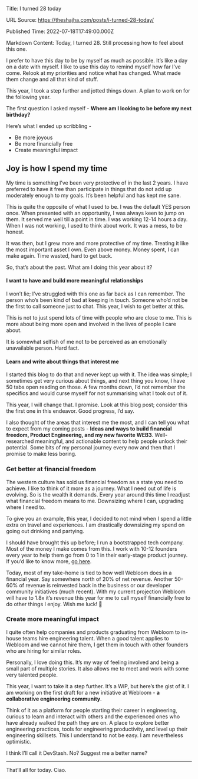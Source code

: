 Title: I turned 28 today

URL Source: https://theshajha.com/posts/i-turned-28-today/

Published Time: 2022-07-18T17:49:00.000Z

Markdown Content:
Today, I turned 28. Still processing how to feel about this one.

I prefer to have this day to be by myself as much as possible. It’s like a day on a date with myself. I like to use this day to remind myself how far I’ve come. Relook at my priorities and notice what has changed. What made them change and all that kind of stuff.

This year, I took a step further and jotted things down. A plan to work on for the following year.

The first question I asked myself - **Where am I looking to be before my next birthday?**

Here’s what I ended up scribbling -

- Be more joyous
- Be more financially free
- Create meaningful impact

## Joy is how I spend my time

My time is something I’ve been very protective of in the last 2 years. I have preferred to have it free than participate in things that do not add up moderately enough to my goals. It’s been helpful and has kept me sane.

This is quite the opposite of what I used to be. I was the default YES person once. When presented with an opportunity, I was always keen to jump on them. It served me well till a point in time. I was working 12-14 hours a day. When I was not working, I used to think about work. It was a mess, to be honest.

It was then, but I grew more and more protective of my time. Treating it like the most important asset I own. Even above money. Money spent, I can make again. Time wasted, hard to get back.

So, that’s about the past. What am I doing this year about it?

#### I want to have and build more meaningful relationships

I won’t lie; I’ve struggled with this one as far back as I can remember. The person who’s been kind of bad at keeping in touch. Someone who’d not be the first to call someone just to chat. This year, I wish to get better at this.

This is not to just spend lots of time with people who are close to me. This is more about being more open and involved in the lives of people I care about.

It is somewhat selfish of me not to be perceived as an emotionally unavailable person. Hard fact.

#### Learn and write about things that interest me

I started this blog to do that and never kept up with it. The idea was simple; I sometimes get very curious about things, and next thing you know, I have 50 tabs open reading on those. A few months down, I’d not remember the specifics and would curse myself for not summarising what I took out of it.

This year, I will change that. I promise. Look at this blog post; consider this the first one in this endeavor. Good progress, I’d say.

I also thought of the areas that interest me the most, and I can tell you what to expect from my coming posts - **Ideas and ways to build financial freedom, Product Engineering, and my new favorite WEB3**. Well-researched meaningful, and actionable content to help people unlock their potential. Some bits of my personal journey every now and then that I promise to make less boring.

### Get better at financial freedom

The western culture has sold us financial freedom as a state you need to achieve. I like to think of it more as a journey. What I need out of life is evolving. So is the wealth it demands. Every year around this time I readjust what financial freedom means to me. Downsizing where I can, upgrading where I need to.

To give you an example, this year, I decided to not mind when I spend a little extra on travel and experiences. I am drastically downsizing my spend on going out drinking and partying.

I should have brought this up before; I run a bootstrapped tech company. Most of the money I make comes from this. I work with 10-12 founders every year to help them go from 0 to 1 in their early-stage product journey. If you’d like to know more, [go here](https://webloominc.com/?ref=theshajha.com).

Today, most of my take-home is tied to how well Webloom does in a financial year. Say somewhere north of 20% of net revenue. Another 50-60% of revenue is reinvested back in the business or our developer community initiatives (much recent). With my current projection Webloom will have to 1.8x it’s revenue this year for me to call myself financially free to do other things I enjoy. Wish me luck! :crossed_fingers:

### Create more meaningful impact

I quite often help companies and products graduating from Webloom to in-house teams hire engineering talent. When a good talent applies to Webloom and we cannot hire them, I get them in touch with other founders who are hiring for similar roles.

Personally, I love doing this. It’s my way of feeling involved and being a small part of multiple stories. It also allows me to meet and work with some very talented people.

This year, I want to take it a step further. It’s a WIP, but here’s the gist of it. I am working on the first draft for a new initiative at Webloom - **a collaborative engineering community**.

Think of it as a platform for people starting their career in engineering, curious to learn and interact with others and the experienced ones who have already walked the path they are on. A place to explore better engineering practices, tools for engineering productivity, and level up their engineering skillsets. This I understand to not be easy. I am nevertheless optimistic.

I think I’ll call it DevStash. No? Suggest me a better name?

---

That’ll all for today. Ciao.
